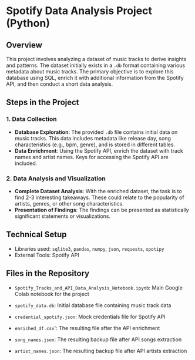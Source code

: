 
# Spotify Data Analysis Project (Python)

## Overview
This project involves analyzing a dataset of music tracks to derive insights and patterns. The dataset initially exists in a `.db` format containing various metadata about music tracks. The primary objective is to explore this database using SQL, enrich it with additional information from the Spotify API, and then conduct a short data analysis.

## Steps in the Project

### 1. Data Collection
- **Database Exploration**: The provided `.db` file contains initial data on music tracks. This data includes metadata like release day, song characteristics (e.g., bpm, genre), and is stored in different tables.
- **Data Enrichment**: Using the Spotify API, enrich the dataset with track names and artist names. Keys for accessing the Spotify API are included.

### 2. Data Analysis and Visualization
- **Complete Dataset Analysis**: With the enriched dataset, the task is to find 2-3 interesting takeaways. These could relate to the popularity of artists, genres, or other song characteristics.
- **Presentation of Findings**: The findings can be presented as statistically significant statements or visualizations.

## Technical Setup
- Libraries used: `sqlite3`, `pandas`, `numpy`, `json`, `requests`, `spotipy`
- External Tools: Spotify API

## Files in the Repository
- `Spotify_Tracks_and_API_Data_Analysis_Notebook.ipynb`: Main Google Colab notebook for the project
- `spotify_data.db`: Initial database file containing music track data
- `credential_spotify.json`: Mock credentials file for Spotify API

- `enriched_df.csv`': The resulting file after the API enrichment
- `song_names.json`: The resulting backup file after API songs extraction
- `artist_names.json`: The resulting backup file after API artists extraction
